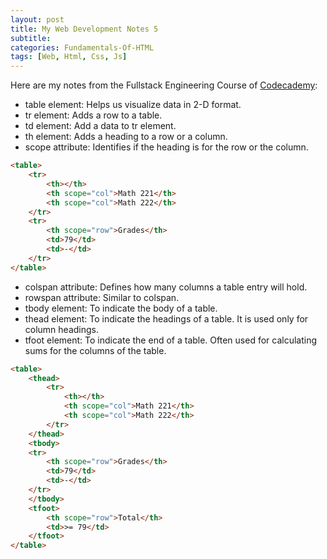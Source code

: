 ```yaml
---
layout: post
title: My Web Development Notes 5
subtitle: 
categories: Fundamentals-Of-HTML
tags: [Web, Html, Css, Js]
---
```


Here are my notes from the Fullstack Engineering Course of [Codecademy](https://www.codecademy.com/):

- table element: Helps us visualize data in 2-D format.
- tr element: Adds a row to a table.
- td element: Add a data to tr element.
- th element: Adds a heading to a row or a column.
- scope attribute: Identifies if the heading is for the row or the column.

```HTML
<table>
    <tr>
        <th></th>
        <th scope="col">Math 221</th>
        <th scope="col">Math 222</th>
    </tr>
    <tr>
        <th scope="row">Grades</th>
        <td>79</td>
        <td>-</td>
    </tr>
</table>
```

- colspan attribute: Defines how many columns a table entry will hold.
- rowspan attribute: Similar to colspan.
- tbody element: To indicate the body of a table.
- thead element: To indicate the headings of a table. It is used only for column headings.
- tfoot element: To indicate the end of a table. Often used for calculating sums for the columns of the table.

```HTML
<table>
    <thead>
        <tr>
            <th></th>
            <th scope="col">Math 221</th>
            <th scope="col">Math 222</th>
        </tr>
    </thead>
    <tbody>
    <tr>
        <th scope="row">Grades</th>
        <td>79</td>
        <td>-</td>
    </tr>
    </tbody>
    <tfoot>
        <th scope="row">Total</th>
        <td>>= 79</td>
    </tfoot>
</table>
```

